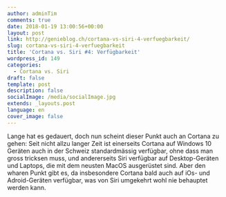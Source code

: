 ```yaml
---
author: adminTim
comments: true
date: 2018-01-19 13:00:56+00:00
layout: post
link: http://genieblog.ch/cortana-vs-siri-4-verfuegbarkeit/
slug: cortana-vs-siri-4-verfuegbarkeit
title: 'Cortana vs. Siri #4: Verfügbarkeit'
wordpress_id: 149
categories:
  - Cortana vs. Siri
draft: false
template: post
description: false
socialImage: /media/socialImage.jpg
extends: _layouts.post
language: en
cover_image: false
---
```


Lange hat es gedauert, doch nun scheint dieser Punkt auch an Cortana zu gehen: Seit nicht allzu langer Zeit ist einerseits Cortana auf Windows 10 Geräten auch in der Schweiz standardmässig verfügbar, ohne dass man gross tricksen muss, und andererseits Siri verfügbar auf Desktop-Geräten und Laptops, die mit dem neusten MacOS ausgerüstet sind. Aber den wharen Punkt gibt es, da insbesondere Cortana bald auch auf iOs- und Adroid-Geräten verfügbar, was von Siri umgekehrt wohl nie behauptet werden kann.
